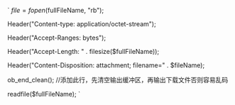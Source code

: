 <!--
author: blacknc
head: http://www.blacknc.com/img/2946691162925433.jpg
title: php代码下载word文档乱码 
tags: linux 编程 php 
category: 编程 
status: publish
summary: php代码下载word文档乱码 
-->

`
$file = fopen($fullFileName, "rb");

Header("Content-type: application/octet-stream");

Header("Accept-Ranges: bytes");

Header("Accept-Length: " . filesize($fullFileName));

Header("Content-Disposition: attachment; filename=" . $fileName);

ob_end_clean();     //添加此行，先清空输出缓冲区，再输出下载文件否则容易乱码

readfile($fullFileName);
`
